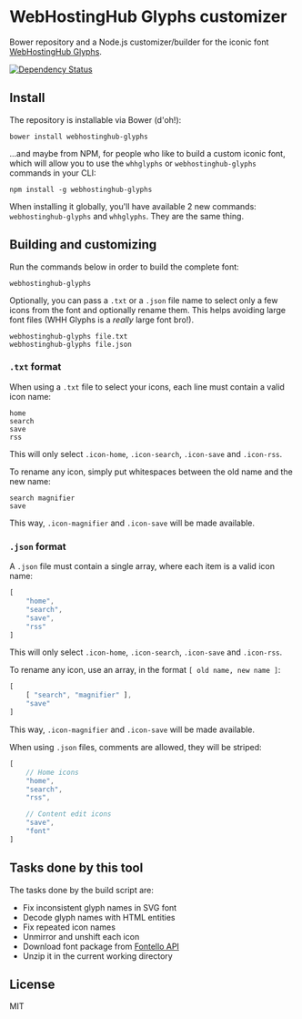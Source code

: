 # WebHostingHub Glyphs customizer
Bower repository and a Node.js customizer/builder for the iconic font [WebHostingHub Glyphs](http://webhostinghub.com/glyphs).

[![Dependency Status](https://david-dm.org/gustavohenke/webhostinghub-glyphs.png?theme=shields.io)](https://david-dm.org/gustavohenke/webhostinghub-glyphs)

## Install
The repository is installable via Bower (d'oh!):

```shell
bower install webhostinghub-glyphs
```

...and maybe from NPM, for people who like to build a custom iconic font, which will allow you to use
the `whhglyphs` or `webhostinghub-glyphs` commands in your CLI:

```shell
npm install -g webhostinghub-glyphs
```

When installing it globally, you'll have available 2 new commands: `webhostinghub-glyphs` and `whhglyphs`. They are the same thing.

## Building and customizing
Run the commands below in order to build the complete font:

```shell
webhostinghub-glyphs
```

Optionally, you can pass a `.txt` or a `.json` file name to select only a few icons from the font and optionally rename them.
This helps avoiding large font files (WHH Glyphs is a _really_ large font bro!).

```shell
webhostinghub-glyphs file.txt
webhostinghub-glyphs file.json
```

### `.txt` format
When using a `.txt` file to select your icons, each line must contain a valid icon name:

```
home
search
save
rss
```

This will only select `.icon-home`, `.icon-search`, `.icon-save` and `.icon-rss`.

To rename any icon, simply put whitespaces between the old name and the new name:

```
search magnifier
save
```

This way, `.icon-magnifier` and `.icon-save` will be made available.

### `.json` format
A `.json` file must contain a single array, where each item is a valid icon name:

```js
[
    "home",
    "search",
    "save",
    "rss"
]
```

This will only select `.icon-home`, `.icon-search`, `.icon-save` and `.icon-rss`.

To rename any icon, use an array, in the format `[ old name, new name ]`:

```js
[
    [ "search", "magnifier" ],
    "save"
]
```

This way, `.icon-magnifier` and `.icon-save` will be made available.

When using `.json` files, comments are allowed, they will be striped:

```js
[
    // Home icons
    "home",
    "search",
    "rss",

    // Content edit icons
    "save",
    "font"
]
```

## Tasks done by this tool

The tasks done by the build script are:

* Fix inconsistent glyph names in SVG font
* Decode glyph names with HTML entities
* Fix repeated icon names
* Unmirror and unshift each icon
* Download font package from [Fontello API](http://fontello.com/)
* Unzip it in the current working directory

## License
MIT
